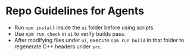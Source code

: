 # Repo Guidelines for Agents

* Run `npm install` inside the `ui` folder before using scripts.
* Use `npm run check` in `ui` to verify builds pass.
* After modifying files under `ui`, execute `npm run build` in that folder to regenerate C++ headers under `src`.
